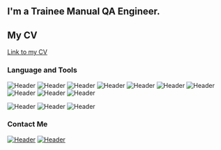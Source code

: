 ## I'm a Trainee Manual QA Engineer. 
## My CV
[Link to my CV](https://docs.google.com/document/d/1TskTYknNmQNAR7GIiV-WJZ9JgCqs4ovU/edit?usp=sharing&ouid=115753630823742307189&rtpof=true&sd=true)

### Language and Tools
![Header](https://img.shields.io/badge/Postman-090909?style=for-the-badge&logo=postman&logoColor=f76935)
![Header](https://img.shields.io/badge/Jira-090909?style=for-the-badge&logo=jira&logoColor=136be1)
![Header](https://img.shields.io/badge/Github-090909?style=for-the-badge&logo=github&logoColor=8cc4d7)
![Header](https://img.shields.io/badge/AzureDevops-090909?style=for-the-badge&logo=azuredevops&logoColor=0074d0)
![Header](https://img.shields.io/badge/Figma-090909?style=for-the-badge&logo=figma&logoColor=7d5fa6)
![Header](https://img.shields.io/badge/DevTools-090909?style=for-the-badge&logo=googlechrome&logoColor=2674f2)
![Header](https://img.shields.io/badge/SQL-090909?style=for-the-badge)
![Header](https://img.shields.io/badge/Testrail-090909?style=for-the-badge)
![Header](https://img.shields.io/badge/Fiddler-090909?style=for-the-badge&logo=fiddler&logoColor=8cc4d7)
![Header](https://img.shields.io/badge/jmeter-090909?style=for-the-badge&logo=testrail&logoColor=F7DF1E)

![Header](https://img.shields.io/badge/HTML5-090909?style=for-the-badge&logo=html5&logoColor=E34F26)
![Header](https://img.shields.io/badge/css-090909?style=for-the-badge&logo=css3&logoColor=1572B6)
![Header](https://img.shields.io/badge/JavaScript-090909?style=for-the-badge&logo=javascript&logoColor=F7DF1E)

### Contact Me
[![Header](https://img.shields.io/badge/Instagram-090909?style=for-the-badge&logo=instagram&logoColor=9939a3)](https://www.instagram.com/v.nedashkivsky/)
[![Header](https://img.shields.io/badge/Telegram-090909?style=for-the-badge&logo=telegram&logoColor=31a5db)](https://t.me/v_nedashkivsky)
